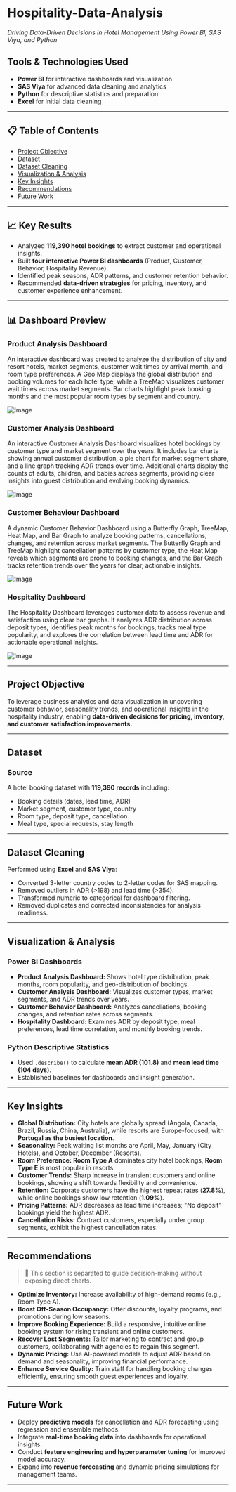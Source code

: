 # Hospitality-Data-Analysis

*Driving Data-Driven Decisions in Hotel Management Using Power BI, SAS Viya, and Python*

## Tools & Technologies Used

- **Power BI** for interactive dashboards and visualization
- **SAS Viya** for advanced data cleaning and analytics
- **Python** for descriptive statistics and preparation
- **Excel** for initial data cleaning

---

## 📋 Table of Contents

- [Project Objective](#project-objective)
- [Dataset](#dataset)
- [Dataset Cleaning](#dataset-cleaning)
- [Visualization & Analysis](#visualization--analysis)
- [Key Insights](#key-insights)
- [Recommendations](#recommendations)
- [Future Work](#future-work)

---

## 📈 Key Results

- Analyzed **119,390 hotel bookings** to extract customer and operational insights.
- Built **four interactive Power BI dashboards** (Product, Customer, Behavior, Hospitality Revenue).
- Identified peak seasons, ADR patterns, and customer retention behavior.
- Recommended **data-driven strategies** for pricing, inventory, and customer experience enhancement.

---

## 📊 Dashboard Preview

### **Product Analysis Dashboard**

An interactive dashboard was created to analyze the distribution of city and resort hotels, market segments, customer wait times by arrival month, and room type preferences. A Geo Map displays the global distribution and booking volumes for each hotel type, while a TreeMap visualizes customer wait times across market segments. Bar charts highlight peak booking months and the most popular room types by segment and country.

![Image](https://github.com/Mohammed-Hanzala-Khan/Navigating-The-World-Of-Hospitality/blob/main/Dashboards/Product%20Analysis%20Dashboard.png)



### **Customer Analysis Dashboard**

An interactive Customer Analysis Dashboard visualizes hotel bookings by customer type and market segment over the years. It includes bar charts showing annual customer distribution, a pie chart for market segment share, and a line graph tracking ADR trends over time. Additional charts display the counts of adults, children, and babies across segments, providing clear insights into guest distribution and evolving booking dynamics.


![Image](https://github.com/Mohammed-Hanzala-Khan/Navigating-The-World-Of-Hospitality/blob/main/Dashboards/Customer%20Analysis%20Dashboard.png)


### Customer Behaviour Dashboard

A dynamic Customer Behavior Dashboard using a Butterfly Graph, TreeMap, Heat Map, and Bar Graph to analyze booking patterns, cancellations, changes, and retention across market segments. The Butterfly Graph and TreeMap highlight cancellation patterns by customer type, the Heat Map reveals which segments are prone to booking changes, and the Bar Graph tracks retention trends over the years for clear, actionable insights.

![Image](https://github.com/Mohammed-Hanzala-Khan/Navigating-The-World-Of-Hospitality/blob/main/Dashboards/Customer%20Behaviour%20Dashboard.png)

### Hospitality Dashboard

The Hospitality Dashboard leverages customer data to assess revenue and satisfaction using clear bar graphs. It analyzes ADR distribution across deposit types, identifies peak months for bookings, tracks meal type popularity, and explores the correlation between lead time and ADR for actionable operational insights.

![Image](https://github.com/Mohammed-Hanzala-Khan/Navigating-The-World-Of-Hospitality/blob/main/Dashboards/Hospitality%20Dashboard.png)

---

## Project Objective

To leverage business analytics and data visualization in uncovering customer behavior, seasonality trends, and operational insights in the hospitality industry, enabling **data-driven decisions for pricing, inventory, and customer satisfaction improvements.**

---

## Dataset

### Source

A hotel booking dataset with **119,390 records** including:

- Booking details (dates, lead time, ADR)
- Market segment, customer type, country
- Room type, deposit type, cancellation
- Meal type, special requests, stay length

---

## Dataset Cleaning

Performed using **Excel** and **SAS Viya**:
- Converted 3-letter country codes to 2-letter codes for SAS mapping.
- Removed outliers in ADR (>198) and lead time (>354).
- Transformed numeric to categorical for dashboard filtering.
- Removed duplicates and corrected inconsistencies for analysis readiness.

---

## Visualization & Analysis

### Power BI Dashboards

- **Product Analysis Dashboard:** Shows hotel type distribution, peak months, room popularity, and geo-distribution of bookings.
- **Customer Analysis Dashboard:** Visualizes customer types, market segments, and ADR trends over years.
- **Customer Behavior Dashboard:** Analyzes cancellations, booking changes, and retention rates across segments.
- **Hospitality Dashboard:** Examines ADR by deposit type, meal preferences, lead time correlation, and monthly booking trends.

### Python Descriptive Statistics

- Used `.describe()` to calculate **mean ADR (101.8)** and **mean lead time (104 days)**.
- Established baselines for dashboards and insight generation.

---

## Key Insights

- **Global Distribution:** City hotels are globally spread (Angola, Canada, Brazil, Russia, China, Australia), while resorts are Europe-focused, with **Portugal as the busiest location**.
- **Seasonality:** Peak waiting list months are April, May, January (City Hotels), and October, December (Resorts).
- **Room Preference:** **Room Type A** dominates city hotel bookings, **Room Type E** is most popular in resorts.
- **Customer Trends:** Sharp increase in transient customers and online bookings, showing a shift towards flexibility and convenience.
- **Retention:** Corporate customers have the highest repeat rates (**27.8%**), while online bookings show low retention (**1.09%**).
- **Pricing Patterns:** ADR decreases as lead time increases; "No deposit" bookings yield the highest ADR.
- **Cancellation Risks:** Contract customers, especially under group segments, exhibit the highest cancellation rates.

---

## Recommendations

> 📌 This section is separated to guide decision-making without exposing direct charts.

- **Optimize Inventory:** Increase availability of high-demand rooms (e.g., Room Type A).
- **Boost Off-Season Occupancy:** Offer discounts, loyalty programs, and promotions during low seasons.
- **Improve Booking Experience:** Build a responsive, intuitive online booking system for rising transient and online customers.
- **Recover Lost Segments:** Tailor marketing to contract and group customers, collaborating with agencies to regain this segment.
- **Dynamic Pricing:** Use AI-powered models to adjust ADR based on demand and seasonality, improving financial performance.
- **Enhance Service Quality:** Train staff for handling booking changes efficiently, ensuring smooth guest experiences and loyalty.

---

## Future Work

- Deploy **predictive models** for cancellation and ADR forecasting using regression and ensemble methods.
- Integrate **real-time booking data** into dashboards for operational insights.
- Conduct **feature engineering and hyperparameter tuning** for improved model accuracy.
- Expand into **revenue forecasting** and dynamic pricing simulations for management teams.

---
